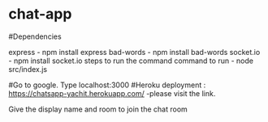 # chat-app

#Dependencies

express - npm install express
bad-words - npm install bad-words
socket.io - npm install socket.io
steps to run the command
command to run - node src/index.js

#Go to google. Type localhost:3000
#Heroku deployment : https://chatsapp-yachit.herokuapp.com/ -please visit the link.

Give the display name and room to join the chat room
